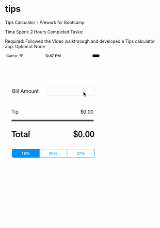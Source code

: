 # tips
Tips Calculator - Prework for Bootcamp

Time Spent: 2 Hours
Completed Tasks:

Required: Followed the Video walkthrough and developed a Tips calculator app.
Optional: None

![alt tag](tips_calc.gif)
